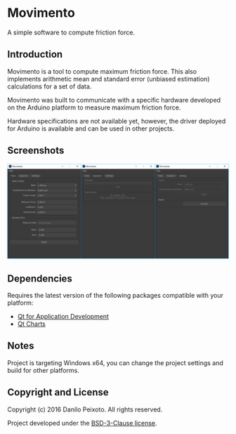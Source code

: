 # Movimento
A simple software to compute friction force.

Introduction
------------
Movimento is a tool to compute maximum friction force. This also implements arithmetic mean and standard error (unbiased estimation) calculations for a set of data.

Movimento was built to communicate with a specific hardware developed on the Arduino platform to measure maximum friction force.

Hardware specifications are not available yet, however, the driver deployed for Arduino is available and can be used in other projects.

Screenshots
-----------
![Movimento](screenshots/movimento.png?raw=true)

Dependencies
------------
Requires the latest version of the following packages compatible with your platform:

* [Qt for Application Development](http://www.qt.io/download)
* [Qt Charts](http://download.qt.io/official_releases/qt/5.7/5.7.0/submodules)

Notes
-----
Project is targeting Windows x64, you can change the project settings and build for other platforms.

Copyright and License
---------------------
Copyright (c) 2016 Danilo Peixoto. All rights reserved.

Project developed under the [BSD-3-Clause license](LICENSE?raw=true).
